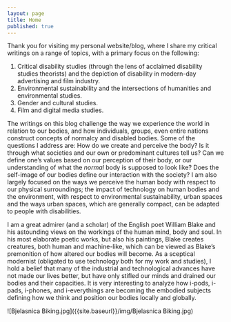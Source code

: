 ```yaml
---
layout: page
title: Home
published: true
---
```


<span class="versal t9">T</span>hank you for visiting my personal website/blog, where I share my critical writings on a range of topics, with a primary focus on the following:

1. Critical disability studies (through the lens of acclaimed disability studies theorists) and the depiction of disability in modern-day advertising and film industry.
2. Environmental sustainability and the intersections of humanities and environmental studies.
3. Gender and cultural studies.
4. Film and digital media studies.

The writings on this blog challenge the way we experience the world in relation to our bodies, and how individuals, groups, even entire nations construct concepts of normalcy and disabled bodies. Some of the questions I address are: 
How do we create and perceive the body? Is it through what societies and our own or predominant cultures tell us? Can we define one’s values based on our perception of their body, or our understanding of what the *normal* body is supposed to look like? Does the self-image of our bodies define our interaction with the society? I am also largely focused on the ways we perceive the human body with respect to our physical surroundings; the impact of technology on human bodies and the environment, with respect to environmental sustainability, urban spaces and the ways urban spaces, which are generally compact, can be adapted to people with disabilities.

I am a great admirer (and a scholar) of the English poet William Blake and his astounding views on the workings of the human mind, body and soul. In his most elaborate poetic works, but also his paintings, Blake creates creatures, both human and machine-like, which can be viewed as Blake’s premonition of how altered our bodies will become. As a sceptical modernist (obligated to use technology both for my work and studies), I hold a belief that many of the industrial and technological advances have not made our lives better, but have only stifled our minds and drained our bodies and their capacities. It is very interesting to analyze how i-pods, i-pads, i-phones, and i-everythings are becoming the embodied subjects defining how we think and position our bodies locally and globally.

![Bjelasnica Biking.jpg]({{site.baseurl}}/img/Bjelasnica Biking.jpg)

